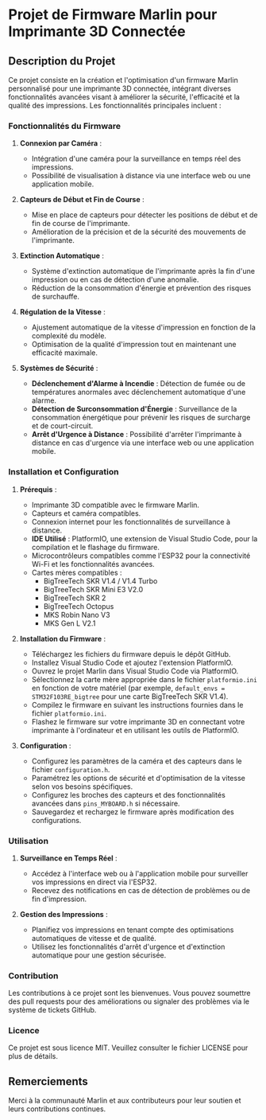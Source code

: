 # Projet de Firmware Marlin pour Imprimante 3D Connectée

## Description du Projet

Ce projet consiste en la création et l'optimisation d'un firmware Marlin personnalisé pour une imprimante 3D connectée, intégrant diverses fonctionnalités avancées visant à améliorer la sécurité, l'efficacité et la qualité des impressions. Les fonctionnalités principales incluent :

### Fonctionnalités du Firmware

1. **Connexion par Caméra** :
    - Intégration d'une caméra pour la surveillance en temps réel des impressions.
    - Possibilité de visualisation à distance via une interface web ou une application mobile.

2. **Capteurs de Début et Fin de Course** :
    - Mise en place de capteurs pour détecter les positions de début et de fin de course de l'imprimante.
    - Amélioration de la précision et de la sécurité des mouvements de l'imprimante.

3. **Extinction Automatique** :
    - Système d'extinction automatique de l'imprimante après la fin d'une impression ou en cas de détection d'une anomalie.
    - Réduction de la consommation d'énergie et prévention des risques de surchauffe.

4. **Régulation de la Vitesse** :
    - Ajustement automatique de la vitesse d'impression en fonction de la complexité du modèle.
    - Optimisation de la qualité d'impression tout en maintenant une efficacité maximale.

5. **Systèmes de Sécurité** :
    - **Déclenchement d'Alarme à Incendie** : Détection de fumée ou de températures anormales avec déclenchement automatique d'une alarme.
    - **Détection de Surconsommation d'Énergie** : Surveillance de la consommation énergétique pour prévenir les risques de surcharge et de court-circuit.
    - **Arrêt d'Urgence à Distance** : Possibilité d'arrêter l'imprimante à distance en cas d'urgence via une interface web ou une application mobile.

### Installation et Configuration

1. **Prérequis** :
    - Imprimante 3D compatible avec le firmware Marlin.
    - Capteurs et caméra compatibles.
    - Connexion internet pour les fonctionnalités de surveillance à distance.
    - **IDE Utilisé** : PlatformIO, une extension de Visual Studio Code, pour la compilation et le flashage du firmware.
    - Microcontrôleurs compatibles comme l'ESP32 pour la connectivité Wi-Fi et les fonctionnalités avancées.
    - Cartes mères compatibles :
        - BigTreeTech SKR V1.4 / V1.4 Turbo
        - BigTreeTech SKR Mini E3 V2.0
        - BigTreeTech SKR 2
        - BigTreeTech Octopus
        - MKS Robin Nano V3
        - MKS Gen L V2.1

2. **Installation du Firmware** :
    - Téléchargez les fichiers du firmware depuis le dépôt GitHub.
    - Installez Visual Studio Code et ajoutez l'extension PlatformIO.
    - Ouvrez le projet Marlin dans Visual Studio Code via PlatformIO.
    - Sélectionnez la carte mère appropriée dans le fichier `platformio.ini` en fonction de votre matériel (par exemple, `default_envs = STM32F103RE_bigtree` pour une carte BigTreeTech SKR V1.4).
    - Compilez le firmware en suivant les instructions fournies dans le fichier `platformio.ini`.
    - Flashez le firmware sur votre imprimante 3D en connectant votre imprimante à l'ordinateur et en utilisant les outils de PlatformIO.

3. **Configuration** :
    - Configurez les paramètres de la caméra et des capteurs dans le fichier `configuration.h`.
    - Paramétrez les options de sécurité et d'optimisation de la vitesse selon vos besoins spécifiques.
    - Configurez les broches des capteurs et des fonctionnalités avancées dans `pins_MYBOARD.h` si nécessaire.
    - Sauvegardez et rechargez le firmware après modification des configurations.

### Utilisation

1. **Surveillance en Temps Réel** :
    - Accédez à l'interface web ou à l'application mobile pour surveiller vos impressions en direct via l'ESP32.
    - Recevez des notifications en cas de détection de problèmes ou de fin d'impression.

2. **Gestion des Impressions** :
    - Planifiez vos impressions en tenant compte des optimisations automatiques de vitesse et de qualité.
    - Utilisez les fonctionnalités d'arrêt d'urgence et d'extinction automatique pour une gestion sécurisée.

### Contribution

Les contributions à ce projet sont les bienvenues. Vous pouvez soumettre des pull requests pour des améliorations ou signaler des problèmes via le système de tickets GitHub.

### Licence

Ce projet est sous licence MIT. Veuillez consulter le fichier LICENSE pour plus de détails.

## Remerciements

Merci à la communauté Marlin et aux contributeurs pour leur soutien et leurs contributions continues.
